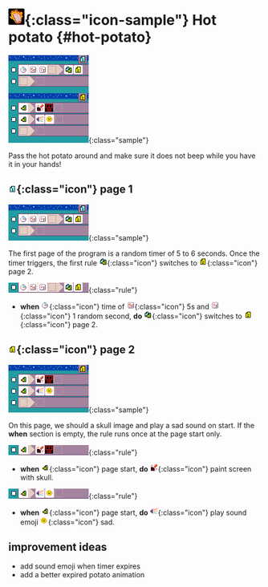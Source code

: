 # ![Hot potato icon](../images/generated/icon_hot_potato.png){:class="icon-sample"} Hot potato {#hot-potato}

![Hot potato MicroCode program](../images/generated/sample_hot_potato.png){:class="sample"}

Pass the hot potato around and make
sure it does not beep while you have it
in your hands!

## ![page 1](../images/generated/icon_M1.png){:class="icon"} page 1

![hot potato page 1](../images/generated/sample_hot_potato_page_1.png){:class="sample"}

The first page of the program is a random timer of 5 to 6 seconds.
Once the timer triggers, the first rule ![switch page](../images/generated/icon_A1.png){:class="icon"} switches to ![page 2](../images/generated/icon_M2.png){:class="icon"} page 2.

![when timer 5 seconds plus 1 random second, do switch to page 2](../images/generated/sample_hot_potato_page_1_rule_1.png){:class="rule"}

-   **when** ![timer](../images/generated/icon_S4.png){:class="icon"} time
    of ![5 seconds](../images/generated/icon_F19.png){:class="icon"} 5s
    and ![1 random second](../images/generated/icon_F18.png){:class="icon"} 1
    random second, **do** ![switch page](../images/generated/icon_A1.png){:class="icon"} switches to ![page 2](../images/generated/icon_M2.png){:class="icon"} page 2.

## ![page 2](../images/generated/icon_M2.png){:class="icon"} page 2

![hot potato page 2](../images/generated/sample_hot_potato_page_2.png){:class="sample"}

On this page, we should a skull image and play a sad sound on start.
If the **when** section is empty, the rule runs once at the page start only.

![when page starts, do paint a skull](../images/generated/sample_hot_potato_page_2_rule_1.png){:class="rule"}

-   **when** ![page start](../images/generated/icon_S1.png){:class="icon"} page start, **do** ![screen](../images/generated/icon_A5.png){:class="icon"} paint screen with skull.

![when page starts, do play sad sound](../images/generated/sample_hot_potato_page_2_rule_2.png){:class="rule"}

-   **when** ![page start](../images/generated/icon_S1.png){:class="icon"} page start, **do** ![speaker](../images/generated/icon_A2.png){:class="icon"} play sound emoji ![emoji sad](../images/generated/icon_M19sad.png){:class="icon"} sad.

## improvement ideas

-   add sound emoji when timer expires
-   add a better expired potato animation
